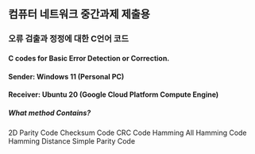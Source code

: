 ## 컴퓨터 네트워크 중간과제 제출용
### 오류 검출과 정정에 대한 C언어 코드


#### C codes for Basic Error Detection or Correction.
#### Sender: Windows 11 (Personal PC)
#### Receiver: Ubuntu 20 (Google Cloud Platform Compute Engine)

##### What method Contains?
2D Parity Code
Checksum Code
CRC Code
Hamming All
Hamming Code
Hamming Distance
Simple Parity Code
